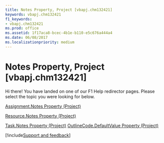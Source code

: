 ```yaml
---
title: Notes Property, Project [vbapj.chm132421]
keywords: vbapj.chm132421
f1_keywords:
- vbapj.chm132421
ms.prod: office
ms.assetid: 1f17aca8-bcec-4b1e-b110-e5c676a444a4
ms.date: 06/08/2017
ms.localizationpriority: medium
---
```



# Notes Property, Project [vbapj.chm132421]

Hi there! You have landed on one of our F1 Help redirector pages. Please select the topic you were looking for below.

[Assignment.Notes Property (Project)](https://msdn.microsoft.com/library/91915e62-bd93-3671-a232-05cb99836428%28Office.15%29.aspx)

[Resource.Notes Property (Project)](https://msdn.microsoft.com/library/63916a17-8ac0-e921-a29f-4d315c6cbc79%28Office.15%29.aspx)

[Task.Notes Property (Project)](https://msdn.microsoft.com/library/65eecb2e-9116-2b00-8fb1-6df471a88f1d%28Office.15%29.aspx)
[OutlineCode.DefaultValue Property (Project)](https://msdn.microsoft.com/library/8b62d945-d98c-923c-2829-e50e51cd45b6%28Office.15%29.aspx)

[!include[Support and feedback](~/includes/feedback-boilerplate.md)]